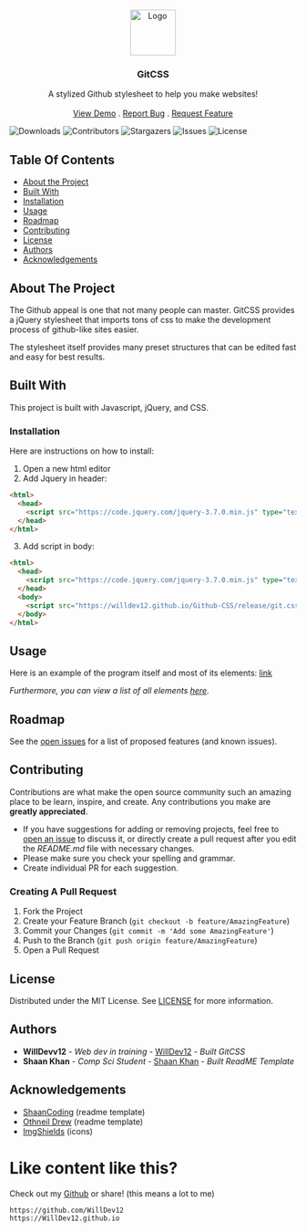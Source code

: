 <br/>
<p align="center">
  <a href="https://github.com/WillDev12/Github-CSS">
    <img src="https://cdn.icon-icons.com/icons2/2351/PNG/512/logo_github_icon_143196.png" alt="Logo" width="80" height="80">
  </a>

  <h3 align="center">GitCSS</h3>

  <p align="center">
    A stylized Github stylesheet to help you make websites!
    <br/>
    <br/>
    <a href="https://willdev12.github.io/Github-CSS/preview/pr.html">View Demo</a>
    .
    <a href="https://github.com/WillDev12/Github-CSS/issues">Report Bug</a>
    .
    <a href="https://github.com/WillDev12/Github-CSS/issues">Request Feature</a>
  </p>
</p>

![Downloads](https://img.shields.io/github/downloads/WillDev12/Github-CSS/total) ![Contributors](https://img.shields.io/github/contributors/WillDev12/Github-CSS?color=dark-green) ![Stargazers](https://img.shields.io/github/stars/WillDev12/Github-CSS?style=social) ![Issues](https://img.shields.io/github/issues/WillDev12/Github-CSS) ![License](https://img.shields.io/github/license/WillDev12/Github-CSS) 

## Table Of Contents

* [About the Project](#about-the-project)
* [Built With](#built-with)
* [Installation](#installation)
* [Usage](#usage)
* [Roadmap](#roadmap)
* [Contributing](#contributing)
* [License](#license)
* [Authors](#authors)
* [Acknowledgements](#acknowledgements)

## About The Project

The Github appeal is one that not many people can master.  GitCSS provides a jQuery stylesheet that imports tons of css to make the development process of github-like sites easier.

The stylesheet itself provides many preset structures that can be edited fast and easy for best results.

## Built With

This project is built with Javascript, jQuery, and CSS.

### Installation

Here are instructions on how to install:

1. Open a new html editor
2. Add Jquery in header:

``` html
<html>
  <head>
    <script src="https://code.jquery.com/jquery-3.7.0.min.js" type="text/javascript"></script>
  </head>
</html>
```

3. Add script in body:

``` html
<html>
  <head>
    <script src="https://code.jquery.com/jquery-3.7.0.min.js" type="text/javascript"></script>
  </head>
  <body>
    <script src="https://willdev12.github.io/Github-CSS/release/git.css-1.0.0.js"></script>
  </body>
</html>
```

## Usage

Here is an example of the program itself and most of its elements: [link](./preview/pr.html)

_Furthermore, you can view a list of all elements [here](./preview/elements.md)._

## Roadmap

See the [open issues](https://github.com/WillDev12/Github-CSS/issues) for a list of proposed features (and known issues).

## Contributing

Contributions are what make the open source community such an amazing place to be learn, inspire, and create. Any contributions you make are **greatly appreciated**.
* If you have suggestions for adding or removing projects, feel free to [open an issue](https://github.com/WillDev12/Github-CSS/issues/new) to discuss it, or directly create a pull request after you edit the *README.md* file with necessary changes.
* Please make sure you check your spelling and grammar.
* Create individual PR for each suggestion.

### Creating A Pull Request

1. Fork the Project
2. Create your Feature Branch (`git checkout -b feature/AmazingFeature`)
3. Commit your Changes (`git commit -m 'Add some AmazingFeature'`)
4. Push to the Branch (`git push origin feature/AmazingFeature`)
5. Open a Pull Request

## License

Distributed under the MIT License. See [LICENSE](https://github.com/WillDev12/Github-CSS/blob/main/LICENSE.md) for more information.

## Authors

* **WillDevv12** - _Web dev in training_ - [WillDev12](https://github.com/WillDev12) - _Built GitCSS_
* **Shaan Khan** - *Comp Sci Student* - [Shaan Khan](https://github.com/ShaanCoding/) - *Built ReadME Template*

## Acknowledgements

* [ShaanCoding](https://github.com/ShaanCoding/) (readme template)
* [Othneil Drew](https://github.com/othneildrew/Best-README-Template) (readme template)
* [ImgShields](https://shields.io/) (icons)

# Like content like this?

Check out my [Github](https://github.com/WillDev12) or share! (this means a lot to me)
```
https://github.com/WillDev12
https://WillDev12.github.io
```
